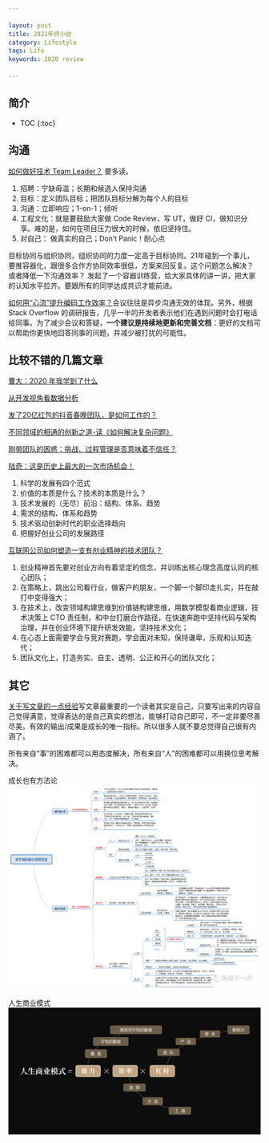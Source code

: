 ```yaml
---

layout: post
title: 2021年终小结
category: Lifestyle
tags: Life
keywords: 2020 review

---
```


## 简介
* TOC
{:toc}

## 沟通

[如何做好技术 Team Leader？](https://mp.weixin.qq.com/s/er6bb1xckqBUNN40NaL5gg) 要多读。 
1. 招聘：宁缺毋滥；长期和候选人保持沟通
2. 目标：定义团队目标；把团队目标分解为每个人的目标
3. 沟通：立即响应；1-on-1；倾听
4. 工程文化：就是要鼓励大家做 Code Review，写 UT，做好 CI，做知识分享。难的是，如何在项目压力很大的时候，依旧坚持住。
5. 对自己： 做真实的自己；Don’t Panic！耐心点

目标协同与组织协同，组织协同的力度一定高于目标协同。21年碰到一个事儿，要推容器化，跟很多合作方协同效率很低，方案来回反复。这个问题怎么解决？ 或者降低一下沟通效率？ 发起了一个容器训练营，给大家具体的讲一讲，把大家的认知水平拉齐。要跟所有的同学达成共识才能前进。


[如何用“心流”提升编码工作效率？](https://mp.weixin.qq.com/s/JZKnfhVQgM8exKDNGO6-gQ)会议往往是异步沟通无效的体现。另外，根据 Stack Overflow 的调研报告，几乎一半的开发者表示他们在遇到问题时会打电话给同事。为了减少会议和答疑，**一个建议是持续地更新和完善文档**：更好的文档可以帮助你更快地回答同事的问题，并减少被打扰的可能性。


## 比较不错的几篇文章

[曹大：2020 年我学到了什么](https://mp.weixin.qq.com/s/0agHeW0aE0m7LNaCyo3jsQ)

[从开发视角看数据分析](https://mp.weixin.qq.com/s/T4ClgM8jXRdjYSJl_GgpPA)

[发了20亿红包的抖音春晚团队，是如何工作的？](https://mp.weixin.qq.com/s/zrodHT27ykGKIwsQt06bgg)

[不同领域的相通的创新之道-读《如何解决复杂问题》](https://mp.weixin.qq.com/s/uF9azg0uMYAh2n9p0bikIw)

[刚带团队的困惑：挑战、过程管理是否意味着不信任？](https://mp.weixin.qq.com/s/U38tXLaUxQlzdILJD_F4UA)

[陆奇：这是历史上最大的一次市场机会！](https://mp.weixin.qq.com/s/iZFkVkRZE5D8hLqmUCpEcQ)
1. 科学的发展有四个范式
2. 价值的本质是什么？技术的本质是什么？
3. 技术发展的（无尽）前沿：结构、体系、趋势
4. 需求的结构、体系和趋势
5. 技术驱动创新时代的职业选择趋向
6. 把握好创业公司的发展路径

[互联网公司如何塑造一支有创业精神的技术团队？](https://mp.weixin.qq.com/s/1EZHkxEE18kchAV56gObUQ)

1. 创业精神首先要对创业方向有着坚定的信念，并训练出核心理念高度认同的核心团队；
2. 在策略上，跳出公司看行业，做客户的朋友，一个脚一个脚印走扎实，并在敲打中变得强大；
3. 在技术上，改变领域构建思维到价值链构建思维，用数学模型看商业逻辑，技术决策上 CTO 责任制，和中台打磨合作路径，在快速奔跑中坚持代码与架构治理，并在创业环境下提升研发效能，坚持技术文化；
4. 在心态上面需要学会与竞对赛跑，学会面对未知，保持谦卑，乐观和认知迭代；
5. 团队文化上，打造务实、自主、透明、公正和开心的团队文化；


## 其它

[关于写文章的一点经验](https://mp.weixin.qq.com/s/fJNIvghKrN_HZaO-qNfgkQ)写文章最重要的一个读者其实是自己，只要写出来的内容自己觉得满意，觉得表达的是自己真实的想法，能够打动自己即可，不一定非要尽善尽美。有效的输出/成果是成长的唯一指标。所以很多人就不要总觉得自己很有内涵了。

所有来自“事”的困难都可以用态度解决，所有来自“人”的困难都可以用换位思考解决。


成长也有方法论
![](/public/upload/life/growup.png)

人生商业模式
![](/public/upload/life/life_business_mode.png)
